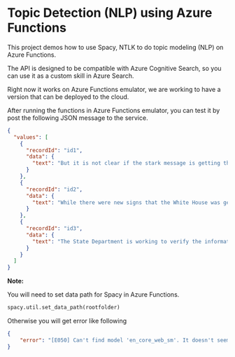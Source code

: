 # Topic Detection (NLP)  using Azure Functions

This project demos how to use Spacy, NTLK to do topic modeling (NLP) on Azure Functions. 

The API is designed to be compatible with Azure Cognitive Search, so you can use it as a custom skill in Azure Search. 

Right now it works on Azure Functions emulator, we are working to have a version that can be deployed to the cloud. 

After running the functions in Azure Functions emulator, you can test it by post the following JSON message to the service. 


```json
{
  "values": [
    {
      "recordId": "id1",
      "data": {
        "text": "But it is not clear if the stark message is getting through to everybody, especially younger Americans, who are vital to stopping a disease now spreading like wildfire before it reaches levels that could overwhelm the US health system."
      }
    },
    {
      "recordId": "id2",
      "data": {
        "text": "While there were new signs that the White House was gearing up its mitigation program -- in terms of testing, economic repair work and calls for industry to donate masks to health care workers -- the effort still seemed short of what was needed."
      }
    },
    {
      "recordId": "id3",
      "data": {
        "text": "The State Department is working to verify the information coming in, crosschecking the tips where possible with other sources, such as human rights organizations, and checking to see if a high number of tips say the same thing, the official said."
      }
    }
  ]
}

```

**Note:**

You will need to set data path for Spacy in Azure Functions.  

```python
spacy.util.set_data_path(rootfolder)
```
Otherwise you will get error like following 

```json
{
    "error": "[E050] Can't find model 'en_core_web_sm'. It doesn't seem to be a shortcut link, a Python package or a valid path to a data directory."
}
```

